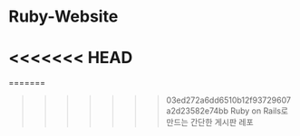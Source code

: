 # Ruby-Website
<<<<<<< HEAD
=======
=======
>>>>>>> 03ed272a6dd6510b12f93729607a2d23582e74bb
Ruby on Rails로 만드는 간단한 게시판 레포
